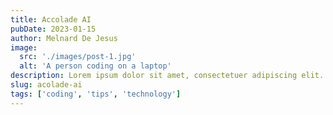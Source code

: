 ```yaml
---
title: Accolade AI
pubDate: 2023-01-15
author: Melnard De Jesus
image:
  src: './images/post-1.jpg'
  alt: 'A person coding on a laptop'
description: Lorem ipsum dolor sit amet, consectetuer adipiscing elit. Aenean commodo ligula eget dolor. Aenean massa. Cum sociis natoque penatibus et
slug: acolade-ai
tags: ['coding', 'tips', 'technology']
---
```

